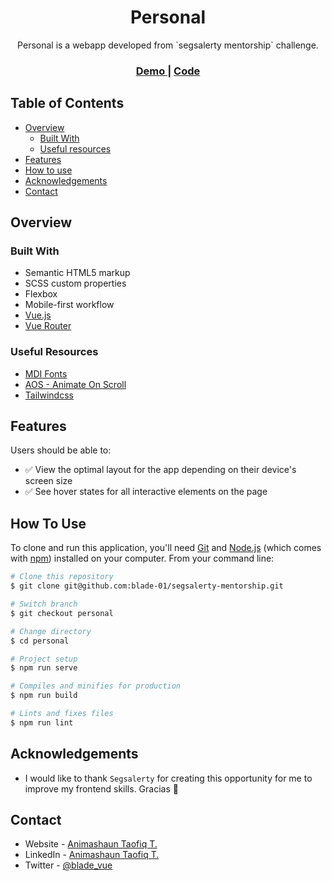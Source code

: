 <h1 align="center">Personal</h1>

<div align="center">
   Personal is a webapp developed from `segsalerty mentorship` challenge.
</div>

<div align="center">
  <h3>
    <a href="https://personal.netlify.app/">
      Demo
    </a>
    <span> | </span>
    <a href="https://github.com/blade-01/segsalerty-mentorship/tree/personal">
      Code
    </a>
  </h3>
</div>

<!-- TABLE OF CONTENTS -->

## Table of Contents

- [Overview](#overview)
  - [Built With](#built-with)
  - [Useful resources](#useful-resources)
- [Features](#features)
- [How to use](#how-to-use)
- [Acknowledgements](#acknowledgements)
- [Contact](#contact)

<!-- OVERVIEW -->

## Overview

<!-- ![banner](./src/assets/dark_theme.png) -->

### Built With

- Semantic HTML5 markup
- SCSS custom properties
- Flexbox
- Mobile-first workflow
- [Vue.js](https://vuejs.org/)
- [Vue Router](https://router.vuejs.org/)

### Useful Resources

- [MDI Fonts](https://materialdesignicons.com/)
- [AOS - Animate On Scroll](https://michalsnik.github.io/aos/)
- [Tailwindcss](https://tailwindcss.com/)

## Features

Users should be able to:

- ✅ View the optimal layout for the app depending on their device's screen size
- ✅ See hover states for all interactive elements on the page

## How To Use

To clone and run this application, you'll need [Git](https://git-scm.com) and [Node.js](https://nodejs.org/en/download/) (which comes with [npm](http://npmjs.com)) installed on your computer. From your command line:

```bash
# Clone this repository
$ git clone git@github.com:blade-01/segsalerty-mentorship.git

# Switch branch
$ git checkout personal

# Change directory
$ cd personal

# Project setup
$ npm run serve

# Compiles and minifies for production
$ npm run build

# Lints and fixes files
$ npm run lint
```

## Acknowledgements

- I would like to thank `Segsalerty` for creating this opportunity for me to improve my frontend skills. Gracias 🤘

## Contact

- Website - [Animashaun Taofiq T.](https://www.github.com/blade-01)
- LinkedIn - [Animashaun Taofiq T.](https://www.linkedin.com/in/animashaun-taofiq/)
- Twitter - [@blade_vue](https://www.twitter.com/blade_vue)
